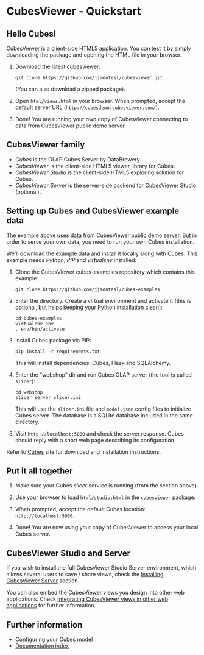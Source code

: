 CubesViewer - Quickstart
========================

Hello Cubes!
------------

CubesViewer is a client-side HTML5 application. You can test it by simply downloading
the package and opening the HTML file in your browser.

1. Download the latest cubesviewer:

   `git clone https://github.com/jjmontesl/cubesviewer.git`

   (You can also download a zipped package).

2. Open `html/views.html` in your browser. When prompted,
   accept the default server URL (`http://cubesdemo.cubesviewer.com/`).

3. Done! You are running your own copy of CubesViewer connecting to data
   from CubesViewer public demo server.


CubesViewer family
------------------

* *Cubes* is the OLAP Cubes Server by DataBrewery.
* *CubesViewer* is the client-side HTML5 viewer library for Cubes.
* *CubesViewer Studio* is the client-side HTML5 exploring solution for Cubes.
* *CubesViewer Server* is the server-side backend for CubesViewer Studio (optional).


Setting up Cubes and CubesViewer example data
---------------------------------------------

The example above uses data from CubesViewer public demo server. But in order to serve your
own data, you need to run your own Cubes installation.

We'll download the example data and install it locally along with Cubes. This example
needs *Python*, *PIP* and *virtualenv* installed:

1. Clone the CubesViewer cubes-examples repository which contains this example:

   `git clone https://github.com/jjmontesl/cubes-examples`

2. Enter the directory. Create a virtual environment and activate it (this is optional,
   but helps keeping your Python installation clean):

   ```
   cd cubes-examples
   virtualenv env
   . env/bin/activate
   ```

3. Install Cubes package via PIP:

   `pip install -r requirements.txt`

   This will install dependencies: Cubes, Flask and SQLAlchemy.

4. Enter the "webshop" dir and run Cubes OLAP server (the tool is called `slicer`):

   ```
   cd webshop
   slicer server slicer.ini
   ```

   This will use the `slicer.ini` file and `model.json` config files to
   initialize Cubes server. The database is a SQLite database included in
   the same directory.

5. Visit `http://localhost:5000` and check the server response. Cubes should reply
   with a short web page describing its configuration.


Refer to [Cubes](https://pythonhosted.org/cubes/index.html) site for download
and installation instructions.


Put it all together
-------------------

1. Make sure your Cubes *slicer* service is running (from the section above).

2. Use your browser to load `html/studio.html` in the `cubesviewer` package.

3. When prompted, accept the default Cubes location: `http://localhost:5000`.

4. Done! You are now using your copy of CubesViewer to access your local
   Cubes server.


CubesViewer Studio and Server
-----------------------------

If you wish to install the full CubesViewer Studio Server environment, which
allows several users to save / share views, check the
[Installing CubesViewer Server](cubesviewer-server-installation.md) section.

You can also embed the CubesViewer views you design into other web applications.
Check [Integrating CubesViewer views in other web applications](cubesviewer-embed.md)
for further information.


Further information
-------------------

* [Configuring your Cubes model](cubesviewer-model.md)
* [Documentation index](index.md)

